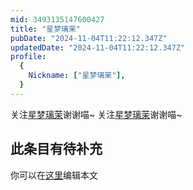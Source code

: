 ```yaml
---
mid: 3493135147600427
title: "星梦璃茉"
pubDate: "2024-11-04T11:22:12.347Z"
updatedDate: "2024-11-04T11:22:12.347Z"
profile:
  {
    Nickname: ["星梦璃茉"],
  }
---
```


关注[星梦璃茉](https://space.bilibili.com/3493135147600427)谢谢喵~ 关注[星梦璃茉](https://space.bilibili.com/3493135147600427)谢谢喵~

## 此条目有待补充
你可以在[这里](https://github.com/Yuhanawa/VTuber.ICU/edit/master/src/content/v/星梦璃茉/index.md)编辑本文
